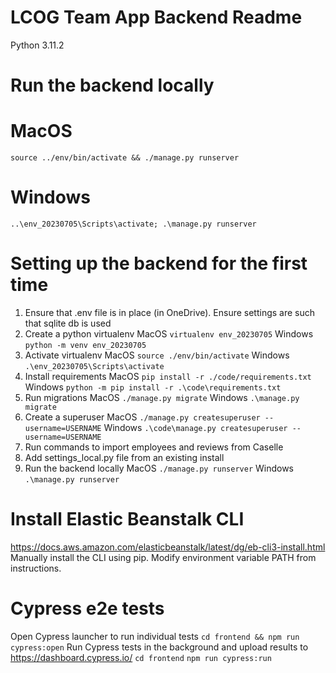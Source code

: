 # LCOG Team App Backend Readme

Python 3.11.2 

# Run the backend locally
# MacOS
`source ../env/bin/activate && ./manage.py runserver`
# Windows
`..\env_20230705\Scripts\activate; .\manage.py runserver`

# Setting up the backend for the first time
1) Ensure that .env file is in place (in OneDrive). Ensure settings are such that sqlite db is used
2) Create a python virtualenv
MacOS `virtualenv env_20230705`
Windows `python -m venv env_20230705`
3) Activate virtualenv
MacOS `source ./env/bin/activate`
Windows `.\env_20230705\Scripts\activate`
4) Install requirements
MacOS `pip install -r ./code/requirements.txt`
Windows `python -m pip install -r .\code\requirements.txt`
5) Run migrations
MacOS `./manage.py migrate`
Windows `.\manage.py migrate`
6) Create a superuser
MacOS `./manage.py createsuperuser --username=USERNAME`
Windows `.\code\manage.py createsuperuser --username=USERNAME`
7) Run commands to import employees and reviews from Caselle
8) Add settings_local.py file from an existing install
9) Run the backend locally
MacOS `./manage.py runserver`
Windows `.\manage.py runserver`

# Install Elastic Beanstalk CLI
https://docs.aws.amazon.com/elasticbeanstalk/latest/dg/eb-cli3-install.html
Manually install the CLI using pip. Modify environment variable PATH from instructions.

# Cypress e2e tests
Open Cypress launcher to run individual tests
`cd frontend && npm run cypress:open`
Run Cypress tests in the background and upload results to https://dashboard.cypress.io/
`cd frontend`
`npm run cypress:run`
